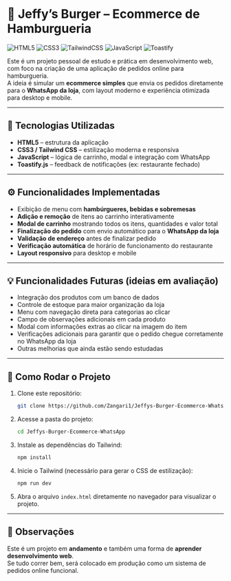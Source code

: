 # 🍔 Jeffy’s Burger – Ecommerce de Hamburgueria  

![HTML5](https://img.shields.io/badge/HTML5-E34F26?style=for-the-badge&logo=html5&logoColor=fff) 
![CSS3](https://img.shields.io/badge/CSS3-1572B6?style=for-the-badge&logo=css3&logoColor=fff) 
![TailwindCSS](https://img.shields.io/badge/Tailwind_CSS-38B2AC?style=for-the-badge&logo=tailwind-css&logoColor=fff) 
![JavaScript](https://img.shields.io/badge/JavaScript-F7DF1E?style=for-the-badge&logo=javascript&logoColor=000) 
![Toastify](https://img.shields.io/badge/Toastify-FF6F00?style=for-the-badge&logo=javascript&logoColor=fff)  

Este é um projeto pessoal de estudo e prática em desenvolvimento web, com foco na criação de uma aplicação de pedidos online para hamburgueria.  
A ideia é simular um **ecommerce simples** que envia os pedidos diretamente para o **WhatsApp da loja**, com layout moderno e experiência otimizada para desktop e mobile.  

---

## 🚀 Tecnologias Utilizadas  
- **HTML5** – estrutura da aplicação  
- **CSS3 / Tailwind CSS** – estilização moderna e responsiva  
- **JavaScript** – lógica de carrinho, modal e integração com WhatsApp  
- **Toastify.js** – feedback de notificações (ex: restaurante fechado)  

---

## ⚙️ Funcionalidades Implementadas  
- Exibição de menu com **hambúrgueres, bebidas e sobremesas**  
- **Adição e remoção** de itens ao carrinho interativamente  
- **Modal de carrinho** mostrando todos os itens, quantidades e valor total  
- **Finalização do pedido** com envio automático para o **WhatsApp da loja**  
- **Validação de endereço** antes de finalizar pedido  
- **Verificação automática** de horário de funcionamento do restaurante  
- **Layout responsivo** para desktop e mobile  

---

## 💡 Funcionalidades Futuras (ideias em avaliação)  
- Integração dos produtos com um banco de dados  
- Controle de estoque para maior organização da loja  
- Menu com navegação direta para categorias ao clicar  
- Campo de observações adicionais em cada produto  
- Modal com informações extras ao clicar na imagem do item  
- Verificações adicionais para garantir que o pedido chegue corretamente no WhatsApp da loja  
- Outras melhorias que ainda estão sendo estudadas  

---

## 📂 Como Rodar o Projeto  

1. Clone este repositório:  
   ```bash
   git clone https://github.com/Zangari1/Jeffys-Burger-Ecommerce-WhatsApp.git
   ```

2. Acesse a pasta do projeto:  
   ```bash
   cd Jeffys-Burger-Ecommerce-WhatsApp
   ```

3. Instale as dependências do Tailwind:  
   ```bash
   npm install
   ```

4. Inicie o Tailwind (necessário para gerar o CSS de estilização):  
   ```bash
   npm run dev
   ```

5. Abra o arquivo `index.html` diretamente no navegador para visualizar o projeto.  

---

## 📝 Observações  
Este é um projeto em **andamento** e também uma forma de **aprender desenvolvimento web**.  
Se tudo correr bem, será colocado em produção como um sistema de pedidos online funcional.
